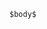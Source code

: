 ~~~~ {.haskell style="background-color: rgba(0,0,0,0); border-width: 0px; font-size: 1.75rem; margin-top: 40px; margin-left: 100px; margin-right: 20px;"}
$body$
~~~~
